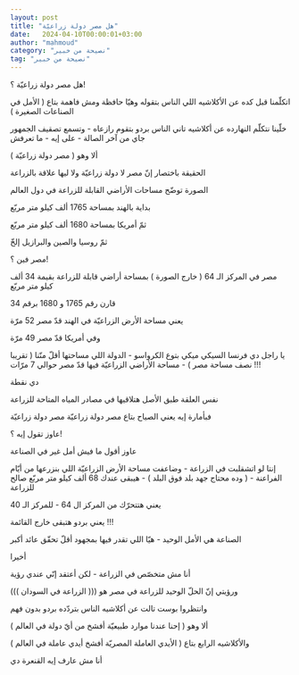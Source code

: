 ```yaml
---
layout: post
title: "هل مصر دولة زراعيّة"
date:   2024-04-10T00:00:01+03:00
author: "mahmoud"
category: "نصيحة من خبير"
tag: "نصيحة من خبير"
---
```



هل مصر دولة زراعيّة ؟!




اتكلّمنا قبل كده عن الأكلاشيه اللي الناس بتقوله وهيّا
حافظة ومش فاهمة بتاع ( الأمل في الصناعات الصغيرة )

خلّينا نتكلّم النهارده عن أكلاشيه تاني الناس بردو بتقوم
رازعاه - وتسمع تصقيف الجمهور جاي من آخر الصالة - على إيه - ما
تعرفش

ألا وهو ( مصر دولة زراعيّة )




الحقيقة باختصار إنّ مصر لا دولة زراعيّة ولا ليها علاقة
بالزراعة

الصورة توضّح مساحات الأراضي القابلة للزراعة في دول
العالم

بداية بالهند بمساحة 1765 ألف كيلو متر مربّع

ثمّ أمريكا بمساحة 1680 ألف كيلو متر مربّع

ثمّ روسيا والصين والبرازيل إلخّ




مصر فين ؟!

مصر في المركز الـ 64 ( خارج الصورة ) بمساحة أراضي قابلة
للزراعة بقيمة 34 ألف كيلو متر مربّع




قارن رقم 1765 و 1680 برقم 34

يعني مساحة الأرض الزراعيّة في الهند قدّ مصر 52 مرّة

وفي أمريكا قدّ مصر 49 مرّة




يا راجل دي فرنسا السيكي ميكي بتوع الكرواسو - الدولة اللي
مساحتها أقلّ منّنا ( تقريبا نصف مساحة مصر ) - مساحة الأراضي الزراعيّة فيها
قدّ مصر حوالي 7 مرّات !!!




دي نقطة

نفس العلقة طبق الأصل هتلاقيها في مصادر المياه المتاحة
للزراعة

فبأمارة إيه يعني الصياح بتاع مصر دولة زراعيّة مصر دولة
زراعيّة




عاوز تقول إيه ؟!

عاوز أقول ما فيش أمل غير في الصناعة

إنتا لو اتشقلبت في الزراعة - وضاعفت مساحة الأرض الزراعيّة
اللي بنزرعها من أيّام الفراعنة - ( وده محتاج جهد بلد فوق البلد ) - هيبقى
عندك 68 ألف كيلو متر مربّع صالح للزراعة

يعني هتتحرّك من المركز ال 64 - للمركز الـ 40

يعني بردو هتبقى خارج القائمة !!!




الصناعة هي الأمل الوحيد - هيّا اللي تقدر فيها بمجهود أقلّ
تحقّق عائد أكبر




أخيرا

أنا مش متخصّص في الزراعة - لكن أعتقد إنّي عندي رؤية

ورؤيتي إنّ الحلّ الوحيد للزراعة في مصر هو ((( الزراعة في
السودان )))




وانتظروا بوست تالت عن أكلاشيه الناس بتردّده بردو بدون
فهم

ألا وهو ( إحنا عندنا موارد طبيعيّة أفشخ من أيّ دولة في
العالم )

والأكلاشيه الرابع بتاع ( الأيدي العاملة المصريّة أفشخ
أيدي عاملة في العالم )

أنا مش عارف إيه القنعرة دي
